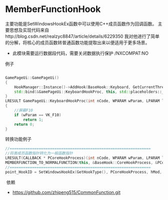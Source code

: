 # MemberFunctionHook

主要功能是SetWindowsHookEx函数中可以使用C++成员函数作为回调函数。
主要思想及实现代码来自http://blog.csdn.net/realzyc8847/article/details/6229350
我对他进行了简单的分解，将核心的成员函数转普通函数功能提取出来以便适用于更多场景。

* 此模块需要运行数据段代码，需要关闭数据执行保护 /NXCOMPAT:NO
   


例子
```C++

GamePageUi::GamePageUi()
{
	HookManager::Instance()->AddHook(BaseHook::Keyboard, GetCurrentThreadId(),
	std::bind(&GamePageUi::KeyboardHookProc, this, std::placeholders::_1, std::placeholders::_2, std::placeholders::_3));
}
LRESULT GamePageUi::KeyboardHookProc(int nCode, WPARAM wParam, LPARAM lParam)
{
	//屏蔽F10
	if (wParam == VK_F10)
		return 1;
	return 0;
}
```

转换功能例子
```C++
//===============================================================
//将类成员函数指针转化为一般函数指针
LRESULT(CALLBACK * PCoreHookProcess)(int nCode, WPARAM wParam, LPARAM lParam);
MEMBERFUNCTION_TO_NORMALFUNCTION(this, &BaseHook::CoreHookProcess, &PCoreHookProcess);
//===============================================================
point_HookID = SetWindowsHookEx(GetHookType(), PCoreHookProcess, hMod, GetThreadId());
```

  
  依赖
  
  * https://github.com/zhipeng515/CommonFunction.git

